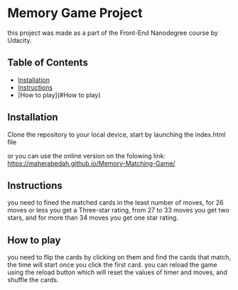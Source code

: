 # Memory Game Project
 this project was made as a part of the Front-End Nanodegree course by Udacity.
 
## Table of Contents

* [Installation](#Installation)
* [Instructions](#Instructions)
* [How to play](#How to play)
## Installation

Clone the repository to your local device, start by launching the index.html file   

or you can use the online version on the folowing link:
https://maherabedah.github.io/Memory-Matching-Game/


## Instructions

you need to fined the matched cards in the least number of moves,
for 26 moves or less you get a Three-star rating,
from 27 to 33 moves you get two stars,
and for more than 34 moves you get one star rating. 

## How to play

you need to flip the cards by clicking on them and find the cards that match,
the time will start once you click the first card.
you can reload the game using the reload button which will reset the values of timer and moves, and shuffle the cards.